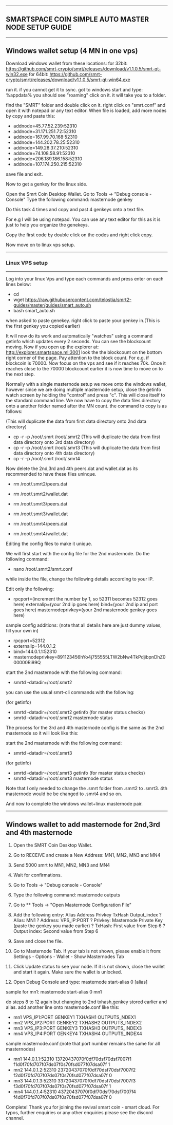 ----------------------------------------------------
SMARTSPACE COIN SIMPLE AUTO MASTER NODE SETUP GUIDE 
----------------------------------------------------

-----------------------------
Windows wallet setup (4 MN in one vps)
-----------------------------

Download windows wallet from these locations:
for 32bit: 
https://github.com/smrt-crypto/smrt/releases/download/v1.1.0.5/smrt-qt-win32.exe
for 64bit: 
https://github.com/smrt-crypto/smrt/releases/download/v1.1.0.5/smrt-qt-win64.exe

run it. if you cannot get it to sync. got to windows start and type:
%appdata% 
you should see "roaming" click on it. it will take you to a folder.

find the "SMRT" folder and double click on it.
right click on "smrt.conf" and open it with notepad or any text editor.
When file is loaded, add more nodes by copy and paste this:

* addnode=45.77.52.239:52310
* addnode=31.171.251.72:52310
* addnode=167.99.70.168:52310
* addnode=144.202.78.25:52310
* addnode=149.28.37.210:52310
* addnode=74.108.58.91:52310
* addnode=206.189.186.158:52310
* addnode=107.174.250.215:52310

save file and exit.

Now to get a genkey for the linux side.

Open the Smrt Coin Desktop Wallet. 
Go to Tools -> "Debug console - Console" 
Type the following command: masternode genkey

Do this task 4 times and copy and past 4 genkeys onto a text file.

For e.g I will be using notepad. You can use any text editor for this as it is just to help you organize the genekeys.

Copy the first code by double click on the codes and right click copy.

Now move on to linux vps setup.

-----------------------
### Linux VPS setup
----------------------
Log into your linux Vps and type each commands and press enter on each lines below:

* cd
* wget https://raw.githubusercontent.com/telostia/smrt2-guides/master/guides/smart_auto.sh
* bash smart_auto.sh 

when asked to paste genekey. right click to paste your genkey in.(This is the first genkey you copied earlier)

It will now do its work and automatically "watches" using a command getinfo which updates every 2 seconds. You can see the blockcount moving.
Now if you open up the explorer at: http://explorer.smartspace.ml:3001 look the the blockcount on the bottom right corner of the page. Pay attention to the block count.
For e.g. if blockcoin is 70000. Now focus on the vps and see if it reaches 70k. Once it reaches close to the 70000 blockcount earlier it is now time to move on to the
next step.

Normally with a single masternode setup we move onto the windows wallet, however since we are doing multiple masternode setup, close the getinfo watch screen by holding
the "control" and press "c". This will close itself to the standard command line. 
We now have to copy the data files directory onto a another folder named after the MN count.
the command to copy is as follows:

(This will duplicate the data from first data directory onto 2nd data directory)
* cp -r -p /root/.smrt /root/.smrt2
(This will duplicate the data from first data directory onto 3rd data directory)
* cp -r -p /root/.smrt /root/.smrt3
(This will duplicate the data from first data directory onto 4th data directory)
* cp -r -p /root/.smrt /root/.smrt4

Now delete the 2nd,3rd and 4th peers.dat and wallet.dat as its recommended to have these files uninque.
* rm /root/.smrt2/peers.dat
* rm /root/.smrt2/wallet.dat

* rm /root/.smrt3/peers.dat
* rm /root/.smrt3/wallet.dat

* rm /root/.smrt4/peers.dat
* rm /root/.smrt4/wallet.dat

Editing the config files to make it unique.

We will first start with the config file for the 2nd masternode.
Do the following command:
* nano /root/.smrt2/smrt.conf

while inside the file, change the following details according to your IP.


Edit only the following: 
* rpcport=(increment the number by 1, so 52311 becomes 52312 goes here)
externalip=(your 2nd ip goes here)
bind=(your 2nd ip and port goes here)
masternodeprivkey=(your 2nd masternode genkey goes here)

sample config additions: (note that all details here are just dummy values, fill your own in)
* rpcport=52312
* externalip=144.0.1.2
* bind=144.0.1.1:52310
* masternodeprivkey=891123456hYo4j755555LTW2bNw4TkPdjibpnDhZ000000Ri99Q
 
start the 2nd masternode with the following command:
* smrtd -datadir=/root/.smrt2

you can use the usual smrt-cli commands with the following:

(for getinfo)
* smrtd -datadir=/root/.smrt2 getinfo
(for master status checks)
* smrtd -datadir=/root/.smrt2 masternode status


The process for the 3rd and 4th masternode config is the same as the 2nd masternode so it will look like this:

start the 2nd masternode with the following command:
* smrtd -datadir=/root/.smrt3

(for getinfo)
* smrtd -datadir=/root/.smrt3 getinfo
(for master status checks)
* smrtd -datadir=/root/.smrt3 masternode status

Note that I only needed to change the .smrt folder from .smrt2 to .smrt3. 4th masternode would be be changed to .smrt4 and so on.


And now to complete the windows wallet+linux masternode pair.


---------------------------------
Windows wallet to add masternode for 2nd,3rd and 4th masternode
---------------------------------

1.   Open the SMRT Coin Desktop Wallet. 
2.   Go to RECEIVE and create a New Address: MN1, MN2, MN3 and MN4
3.   Send 5000 smrt to MN1, MN2, MN3 and MN4
4.   Wait for confirmations. 
5.   Go to Tools -> "Debug console - Console" 
6.   Type the following command: masternode outputs 
7.   Go to ** Tools -> "Open Masternode Configuration File" 


8.   Add the following entry: 
Alias Address Privkey TxHash Output_index 
?  Alias: MN1 
?  Address: VPS_IP:PORT 
?  Privkey: Masternode Private Key (paste the genkey you made earlier)
?  TxHash: First value from Step 6 
?  Output index: Second value from Step 6 
9.   Save and close the file. 
10.   Go to Masternode Tab. If your tab is not shown, please enable it 
from: Settings - Options - Wallet - Show Masternodes Tab 
11.   Click Update status to see your node. If it is not shown, close the wallet and 
start it again. Make sure the wallet is unlocked. 
12.   Open Debug Console and type: 
masternode start-alias 0 [alias] 

sample for mn1:
masternode start-alias 0 mn1

do steps 8 to 12 again but changing to 2nd txhash,genkey stored earlier and alias.
add another line onto masternode.conf like this:

* mn1 VPS_IP1:PORT GENKEY1 TXHASH1 OUTPUTS_NDEX1
* mn2 VPS_IP2:PORT GENKEY2 TXHASH2 OUTPUTS_INDEX2
* mn3 VPS_IP3:PORT GENKEY3 TXHASH3 OUTPUTS_INDEX3
* mn4 VPS_IP4:PORT GENKEY4 TXHASH4 OUTPUTS_INDEX4

sample masternode.conf:(note that port number remains the same for all masternodes)

* mn1 144.0.1.1:52310 13720437070f0df70dsf70dsf7007f1 f1d0f70fd707f07ds07f0s70fsd077f07dsa07f 1
* mn2 144.0.1.2:52310 23720437070f0df70dsf70dsf7007f2 f2d0f70fd707f07ds07f0s70fsd077f07dsa07f 0
* mn3 144.0.1.3:52310 33720437070f0df70dsf70dsf7007f3 f3d0f70fd707f07ds07f0s70fsd077f07dsa07f 1
* mn4 144.0.1.4:52310 43720437070f0df70dsf70dsf7007f4 f4d0f70fd707f07ds07f0s70fsd077f07dsa07f 0


Complete! Thank you for joining the revival smart coin - smart cloud. For typos, further enquiries or any other enquiries please see the discord channel.

 